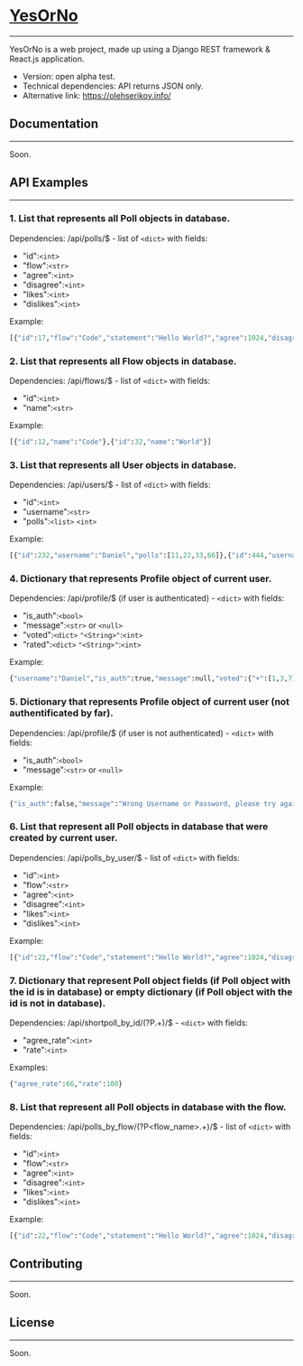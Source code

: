# [YesOrNo](https://olehserikov.info/)
---

YesOrNo is a web project, made up using a Django REST framework &amp; React.js application.
* Version: open alpha test.
* Technical dependencies: API returns JSON only.
* Alternative link: https://olehserikov.info/

## Documentation
---
Soon.

## API Examples
---
### 1. List that represents all Poll objects in database.

Dependencies: /api/polls/$ - list of ```<dict>``` with fields:
* "id":```<int>```
* "flow":```<str>```
* "agree":```<int>```
* "disagree":```<int>```
* "likes":```<int>```
* "dislikes":```<int>```

Example:
```python
[{"id":17,"flow":"Code","statement":"Hello World?","agree":1024,"disagree":256,"likes":800,"dislikes":600},{"id":132,"flow":"World","statement":"Hello, Earth?","agree":123,"disagree":222,"likes":444,"dislikes":333}]
```

### 2. List that represents all Flow objects in database.

Dependencies: /api/flows/$ - list of ```<dict>``` with fields:
* "id":```<int>```
* "name":```<str>```

Example:
```python
[{"id":12,"name":"Code"},{"id":32,"name":"World"}]
```

### 3. List that represents all User objects in database.

Dependencies: /api/users/$ - list of ```<dict>``` with fields:
* "id":```<int>```
* "username":```<str>```
* "polls":```<list>```
    ```<int>```

Example:
```python
[{"id":232,"username":"Daniel","polls":[11,22,33,66]},{"id":444,"username":"FooBar","polls":[]}]
```

### 4. Dictionary that represents Profile object of current user.

Dependencies: /api/profile/$ (if user is authenticated) - ```<dict>``` with fields:
* "is_auth":```<bool>```
* "message":```<str>``` or ```<null>```
* "voted":```<dict>```
    ```"<String>"```:```<int>```
* "rated":```<dict>```
    ```"<String>"```:```<int>```

Example:
```python
{"username":"Daniel","is_auth":true,"message":null,"voted":{"+":[1,3,7],"-":[4,5]},"rated":{"+":[3,5],"-":[]}}
```

### 5. Dictionary that represents Profile object of current user (not authentificated by far).

Dependencies: /api/profile/$ (if user is not authenticated) - ```<dict>``` with fields:
* "is_auth":```<bool>```
* "message":```<str>``` or ```<null>```

Example:
```python
{"is_auth":false,"message":"Wrong Username or Password, please try again or reset your Password"}
```

### 6. List that represent all Poll objects in database that were created by current user.

Dependencies: /api/polls_by_user/$ - list of ```<dict>``` with fields:
* "id":```<int>```
* "flow":```<str>```
* "agree":```<int>```
* "disagree":```<int>```
* "likes":```<int>```
* "dislikes":```<int>```

Example:
```python
[{"id":22,"flow":"Code","statement":"Hello World?","agree":1024,"disagree":256,"likes":800,"dislikes":600},{"id":144,"flow":"World","statement":"Hello, Earth?","agree":123,"disagree":222,"likes":444,"dislikes":333}]
```

### 7. Dictionary that represent Poll object fields (if Poll object with the id is in database) or empty dictionary (if Poll object with the id is not in database).

Dependencies: /api/shortpoll_by_id/(?P<id>.+)/$ - ```<dict>``` with fields:
* "agree_rate":```<int>```
* "rate":```<int>```

Examples:
```python
{"agree_rate":66,"rate":100}
```

### 8. List that represent all Poll objects in database with the flow.

Dependencies: /api/polls_by_flow/(?P<flow_name>.+)/$ - list of ```<dict>``` with fields:
* "id":```<int>```
* "flow":```<str>```
* "agree":```<int>```
* "disagree":```<int>```
* "likes":```<int>```
* "dislikes":```<int>```

Example:
```python
[{"id":22,"flow":"Code","statement":"Hello World?","agree":1024,"disagree":256,"likes":800,"dislikes":600},{"id":144,"flow":"Code","statement":"Hello, Earth?","agree":123,"disagree":222,"likes":444,"dislikes":333}]
```

## Contributing
---
Soon.

## License
---
Soon.
